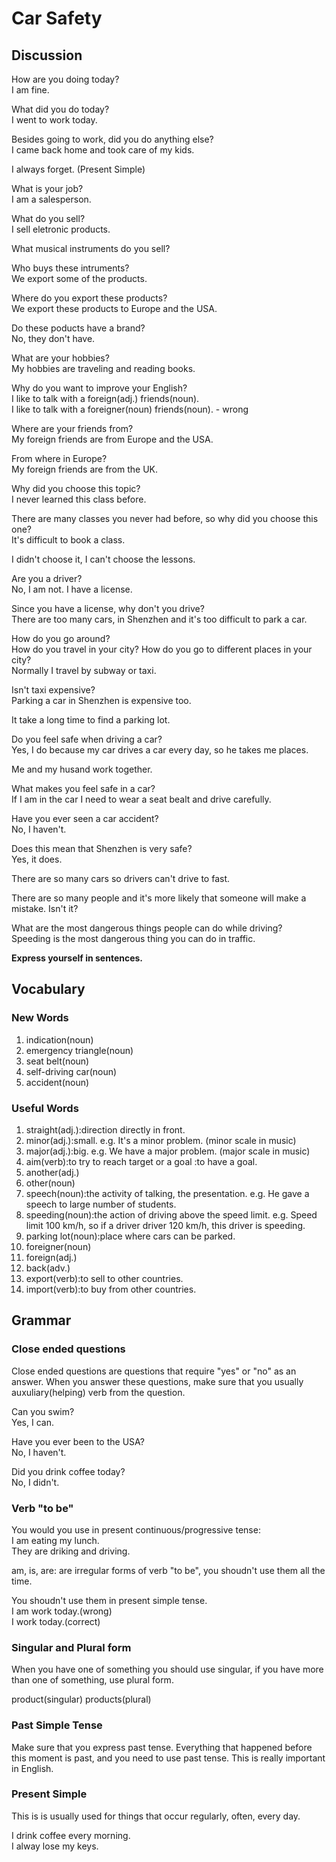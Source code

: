 # Car Safety
## Discussion
How are you doing today?  
I am fine.  

What did you do today?  
I went to work today.  

Besides going to work, did you do anything else?  
I came back home and took care of my kids.  

I always forget. (Present Simple) 

What is your job?  
I am a salesperson.  

What do you sell?  
I sell eletronic products.  

What musical instruments do you sell?  

Who buys these intruments?  
We export some of the products.  

Where do you export these products?  
We export these products to Europe and the USA.  

Do these poducts have a brand?  
No, they don't have.  

What are your hobbies?  
My hobbies are traveling and reading books.  

Why do you want to improve your English?  
I like to talk with a foreign(adj.) friends(noun).  
I like to talk with a foreigner(noun) friends(noun). - wrong   

Where are your friends from?  
My foreign friends are from Europe and the USA.  

From where in Europe?  
My foreign friends are from the UK.  

Why did you choose this topic?  
I never learned this class before.  

There are many classes you never had before, so why did you choose this one?  
It's difficult to book a class.  

I didn't choose it, I can't choose the lessons.  

Are you a driver?  
No, I am not. I have a license.  

Since you have a license, why don't you drive?  
There are too many cars, in Shenzhen and it's too difficult to park a car.  

How do you go around?  
How do you travel in your city? How do you go to different places in your city?  
Normally I travel by subway or taxi.  

Isn't taxi expensive?    
Parking a car in Shenzhen is expensive too.  

It take a long time to find a parking lot.  

Do you feel safe when driving a car?  
Yes, I do because my car drives a car every day, so he takes me places.  

Me and my husand work together.  

What makes you feel safe in a car?  
If I am in the car I need to wear a seat bealt and drive carefully.   

Have you ever seen a car accident?  
No, I haven't.  

Does this mean that Shenzhen is very safe?  
Yes, it does.  

There are so many cars so drivers can't drive to fast.  

There are so many people and it's more likely that someone will make a mistake. Isn't it?   

What are the most dangerous things people can do while driving?  
Speeding is the most dangerous thing you can do in traffic.  


**Express yourself in sentences.**  

## Vocabulary
### New Words
1. indication(noun)
1. emergency triangle(noun)
1. seat belt(noun)
1. self-driving car(noun)
1. accident(noun)

### Useful Words
1. straight(adj.):direction directly in front.
1. minor(adj.):small. e.g. It's a minor problem. (minor scale in music)
1. major(adj.):big. e.g. We have a major problem. (major scale in music) 
1. aim(verb):to try to reach target or a goal :to have a goal. 
1. another(adj.)
1. other(noun)
1. speech(noun):the activity of talking, the presentation. e.g. He gave a speech to large number of students.
1. speeding(noun):the action of driving above the speed limit. e.g. Speed limit 100 km/h, so if a driver driver 120 km/h, this driver is speeding.
1. parking lot(noun):place where cars can be parked.
1. foreigner(noun)
1. foreign(adj.)
1. back(adv.)
1. export(verb):to sell to other countries.
1. import(verb):to buy from other countries.  

## Grammar
### Close ended questions
Close ended questions are questions that require "yes" or "no" as an answer. When you answer these questions, make sure that you usually auxuliary(helping) verb from the question.  

Can you swim?  
Yes, I can.  

Have you ever been to the USA?  
No, I haven't.  

Did you drink coffee today?  
No, I didn't.  

### Verb "to be"
You would you use in present continuous/progressive tense:  
I am eating my lunch.  
They are driking and driving.  

am, is, are: are irregular forms of verb "to be", you shoudn't use them all the time.  

You shoudn't use them in present simple tense.  
I am work today.(wrong)  
I work today.(correct)  

### Singular and Plural form
When you have one of something you should use singular, if you have more than one of something, use plural form.  

product(singular)  products(plural)  

### Past Simple Tense
Make sure that you express past tense. Everything that happened before this moment is past, and you need to use past tense. This is really important in English.   

### Present Simple
This is is usually used for things that occur regularly, often, every day.  

I drink coffee every morning.  
I alway lose my keys.  
